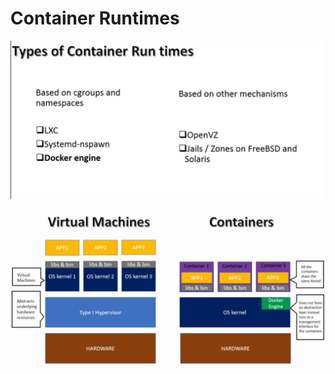 # Container Runtimes

![](../../.gitbook/assets/image%20%2864%29.png)

![](../../.gitbook/assets/image%20%28106%29.png)

